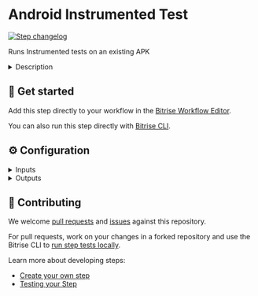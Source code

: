# Android Instrumented Test

[![Step changelog](https://shields.io/github/v/release/bitrise-steplib/bitrise-step-android-instrumented-test?include_prereleases&label=changelog&color=blueviolet)](https://github.com/bitrise-steplib/bitrise-step-android-instrumented-test/releases)

Runs Instrumented tests on an existing APK

<details>
<summary>Description</summary>

Runs Instrumented tests on an existing APK
</details>

## 🧩 Get started

Add this step directly to your workflow in the [Bitrise Workflow Editor](https://devcenter.bitrise.io/steps-and-workflows/steps-and-workflows-index/).

You can also run this step directly with [Bitrise CLI](https://github.com/bitrise-io/bitrise).

## ⚙️ Configuration

<details>
<summary>Inputs</summary>

| Key | Description | Flags | Default |
| --- | --- | --- | --- |
| `main_apk_path` | The path to the app's main APK | required | `$BITRISE_APK_PATH` |
| `test_apk_path` | The path to the app's test APK | required | `$BITRISE_TEST_APK_PATH` |
| `test_runner_class` | The name of the test runner | required | `androidx.test.runner.AndroidJUnitRunner` |
| `additional_testing_options` | A space-delimited list of additional options to pass to the test runner  Example:  If a value of `KEY1 true KEY2 false` is passed to this input, then it will be passed to the `adb` command like so:  ```shell adb shell am instrument -e "KEY1" "true" "KEY2" "false" [...] ```  See the [`adb` documentation](https://developer.android.com/studio/command-line/adb#am) for more info. |  |  |
</details>

<details>
<summary>Outputs</summary>
There are no outputs defined in this step
</details>

## 🙋 Contributing

We welcome [pull requests](https://github.com/bitrise-steplib/bitrise-step-android-instrumented-test/pulls) and [issues](https://github.com/bitrise-steplib/bitrise-step-android-instrumented-test/issues) against this repository.

For pull requests, work on your changes in a forked repository and use the Bitrise CLI to [run step tests locally](https://devcenter.bitrise.io/bitrise-cli/run-your-first-build/).

Learn more about developing steps:

- [Create your own step](https://devcenter.bitrise.io/contributors/create-your-own-step/)
- [Testing your Step](https://devcenter.bitrise.io/contributors/testing-and-versioning-your-steps/)
